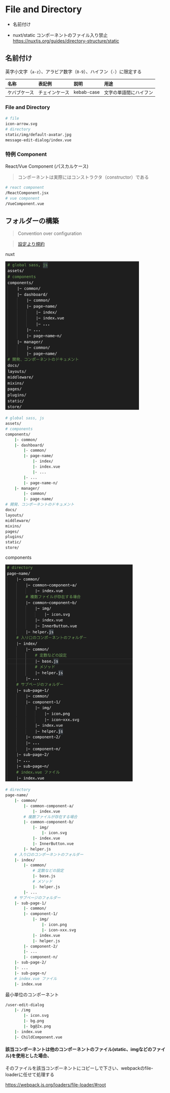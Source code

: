 # File and Directory

* 名前付け

* nuxt/static コンポーネントのファイル入り禁止 https://nuxtjs.org/guides/directory-structure/static

## 名前付け

英字小文字（`a-z`）、アラビア数字（`0-9`）、ハイフン（`-`）に限定する

|名称|表記例|説明|用途|
|:--|:--|:--|:--|
|ケバブケース|チェインケース|kebab-case|文字の単語間にハイフン|

### File and Directory

```bash
# file
icon-arrow.svg
# directory
static/img/default-avatar.jpg
message-edit-dialog/index.vue
```

### 特例 Component

React/Vue Component (パスカルケース)

> コンポーネントは実際にはコンストラクタ（constructor）である

```bash
# react component
/ReactComponent.jsx
# vue component
/VueComponent.vue
```

## フォルダーの構築

> Convention over configuration

> [設定より規約](https://ja.wikipedia.org/wiki/%E8%A8%AD%E5%AE%9A%E3%82%88%E3%82%8A%E8%A6%8F%E7%B4%84)

nuxt

<img src="./img/nuxt-structure.png" style="max-width:420px">

```bash
# global sass, js
assets/
# components
components/
    |- common/
    |- dashboard/
        |- common/
        |- page-name/
            |- index/
            |- index.vue
            |- ...
        |- ...
        |- page-name-n/
    |- manager/
        |- common/
        |- page-name/
# 開発、コンポーネントのドキュメント
docs/
layouts/
middleware/
mixins/
pages/
plugins/
static/
store/
```

components

<img src="./img/page-component.png" style="max-width:400px">

```bash
# directory
page-name/
    |- common/
        |- common-component-a/
            |- index.vue
        # 複数ファイルが存在する場合
        |- common-component-b/
            |- img/
                |- icon.svg
            |- index.vue
            |- InnerButton.vue    
        |- helper.js
    # 入り口のコンポーネントのフォルダー
    |- index/
        |- common/
            # 定数などの設定
            |- base.js
            # メソッド
            |- helper.js
        |- ...
    # サブページのフォルダー
    |- sub-page-1/
        |- common/
        |- component-1/
            |- img/
                |- icon.png
                |- icon-xxx.svg
            |- index.vue
            |- helper.js
        |- component-2/
        |- ...
        |- component-n/
    |- sub-page-2/
    |- ...
    |- sub-page-n/
    # index.vue ファイル
    |- index.vue
```

最小単位のコンポーネント

```bash
/user-edit-dialog
    |- /img
        |- icon.svg
        |- bg.png
        |- bg@2x.png
    |- index.vue
    |- ChildComponent.vue
```

#### 該当コンポーネントは他のコンポーネントのファイル(static、imgなどのファイル)を使用とした場合、

そのファイルを該当コンポーネントにコピーしで下さい、webpackのfile-loaderに任せて処理する

https://webpack.js.org/loaders/file-loader/#root